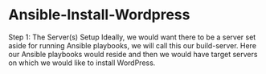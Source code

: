 # Ansible-Install-Wordpress
Step 1: The Server(s) Setup
Ideally, we would want there to be a server set aside for running Ansible playbooks, we will call this our build-server. Here our Ansible playbooks would reside and then we would have target servers on which we would like to install WordPress. 



